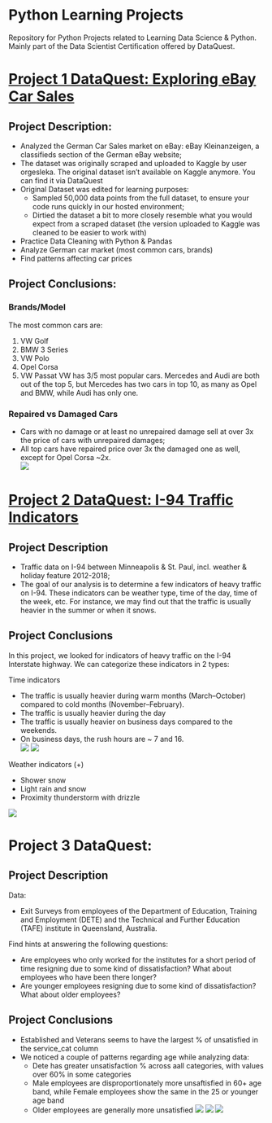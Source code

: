 # Python Learning Projects
Repository for Python Projects related to Learning Data Science &amp; Python. Mainly part of the Data Scientist Certification offered by DataQuest.

# [Project 1 DataQuest: Exploring eBay Car Sales](https://github.com/niccolog/python_learning_projects/blob/main/DataQuest/Ebay_Car_Sales/DataQuest%20Guided%20Project%20-%20eBay%20Cars.ipynb)
## Project Description:
- Analyzed the German Car Sales market on eBay: eBay Kleinanzeigen, a classifieds section of the German eBay website;
- The dataset was originally scraped and uploaded to Kaggle by user orgesleka. The original dataset isn’t available on Kaggle anymore. You can find it via DataQuest
- Original Dataset was edited for learning purposes:
  - Sampled 50,000 data points from the full dataset, to ensure your code runs quickly in our hosted environment;
  - Dirtied the dataset a bit to more closely resemble what you would expect from a scraped dataset (the version uploaded to Kaggle was cleaned to be easier to work with) 
- Practice Data Cleaning with Python & Pandas
- Analyze German car market (most common cars, brands)
- Find patterns affecting car prices

## Project Conclusions:
### Brands/Model
The most common cars are:
1. VW Golf
2. BMW 3 Series
3. VW Polo
4. Opel Corsa
5. VW Passat
VW has 3/5 most popular cars. Mercedes and Audi are both out of the top 5, but Mercedes has two cars in top 10, as many as Opel and BMW, while Audi has only one.
### Repaired vs Damaged Cars
- Cars with no damage or at least no unrepaired damage sell at over 3x the price of cars with unrepaired damages;
- All top cars have repaired price over 3x the damaged one as well, except for Opel Corsa ~2x.   
![](https://github.com/niccolog/python_learning_projects/blob/main/DataQuest/Images/ebay_repaired_car_price.png)

# [Project 2 DataQuest: I-94 Traffic Indicators](https://github.com/niccolog/python_learning_projects/blob/main/DataQuest/Finding_Traffic_Indicators_I94/Traffic%20Indicators%20I-94.ipynb)
## Project Description
- Traffic data on I-94 between Minneapolis & St. Paul, incl. weather & holiday feature 2012-2018;
- The goal of our analysis is to determine a few indicators of heavy traffic on I-94. These indicators can be weather type, time of the day, time of the week, etc. For instance, we may find out that the traffic is usually heavier in the summer or when it snows.

## Project Conclusions
In this project, we looked for indicators of heavy traffic on the I-94 Interstate highway. We can categorize these indicators in 2 types:

Time indicators
- The traffic is usually heavier during warm months (March–October) compared to cold months (November–February).
- The traffic is usually heavier during the day
- The traffic is usually heavier on business days compared to the weekends.
- On business days, the rush hours are ~ 7 and 16.  
![](https://github.com/niccolog/python_learning_projects/blob/main/DataQuest/Images/i94_traffic_distro_monthly.png)
![](https://github.com/niccolog/python_learning_projects/blob/main/DataQuest/Images/i94_traffic_distro_day.png)

Weather indicators (+)
- Shower snow
- Light rain and snow
- Proximity thunderstorm with drizzle

![](https://github.com/niccolog/python_learning_projects/blob/main/DataQuest/Images/i94_weather.png)

# Project 3 DataQuest: 
## Project Description
Data: 
- Exit Surveys from employees of the Department of Education, Training and Employment (DETE) and the Technical and Further Education (TAFE) institute in Queensland, Australia.  

Find hints at answering the following questions:
- Are employees who only worked for the institutes for a short period of time resigning due to some kind of dissatisfaction? What about employees who have been there longer?
- Are younger employees resigning due to some kind of dissatisfaction? What about older employees?

## Project Conclusions
- Established and Veterans seems to have the largest % of unsatisfied in the service_cat column
- We noticed a couple of patterns regarding age while analyzing data:
  - Dete has greater unsatisfaction % across aall categories, with values over 60% in some categories
  - Male employees are disproportionately more unsaftisfied in 60+ age band, while Female employees show the same in the 25 or younger age band
  - Older employees are generally more unsatisfied
![](https://github.com/niccolog/python_learning_projects/blob/main/DataQuest/Images/exit_survey_dete_tefe.png)
![](https://github.com/niccolog/python_learning_projects/blob/main/DataQuest/Images/exit_survey_age_gender.png)
![](https://github.com/niccolog/python_learning_projects/blob/main/DataQuest/Images/exit_surve_age_service.png)

